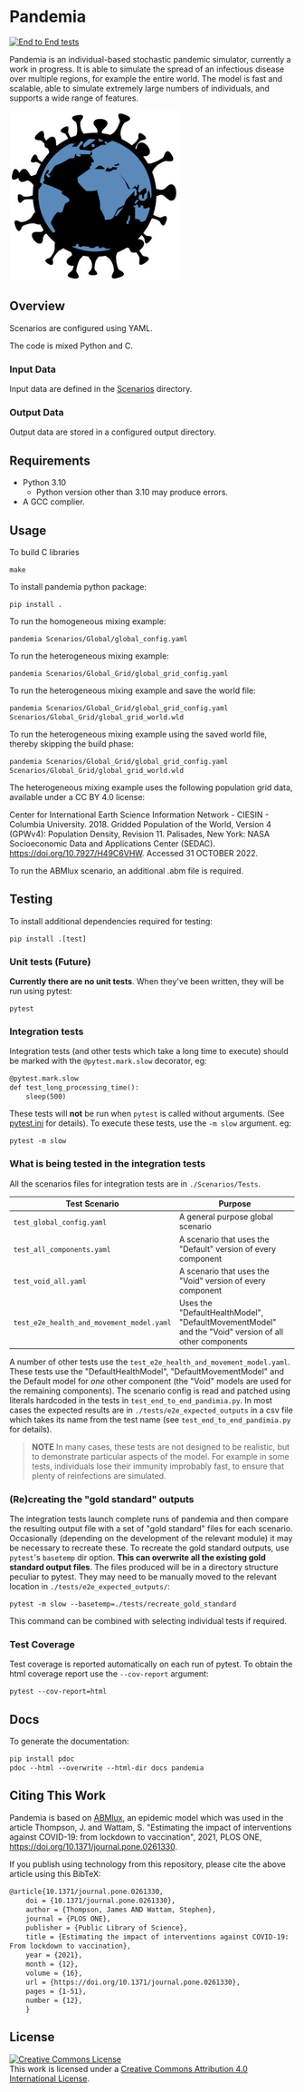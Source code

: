 # Pandemia
<!-- ![Integration](https://github.com/?/workflows/Integration/badge.svg?branch=master)
![Pytest](https://github.com/?/workflows/Pytest/badge.svg)
![Pylint](https://github.com/?/workflows/Pylint/badge.svg)
[![CodeFactor](https://www.codefactor.io/repository/github/?/badge?s=006dc8f386c6ea6d2a7a90377ff30fcf15328919)](https://www.codefactor.io/repository/github/?) -->

[![End to End tests](https://github.com/PandemiaProject/pandemia/actions/workflows/end-to-end-tests.yml/badge.svg)](https://github.com/PandemiaProject/pandemia/actions/workflows/end-to-end-tests.yml)

Pandemia is an individual-based stochastic pandemic simulator, currently a work in progress. It is
able to simulate the spread of an infectious disease over multiple regions, for example the entire
world. The model is fast and scalable, able to simulate extremely large numbers of individuals, and
supports a wide range of features.

![pandemia Logo](pandemia_logo.jpg)

## Overview

Scenarios are configured using YAML.

The code is mixed Python and C.

### Input Data

Input data are defined in the [Scenarios](Scenarios/) directory.

### Output Data

Output data are stored in a configured output directory.

## Requirements

- Python 3.10
  - Python version other than 3.10 may produce errors.
- A GCC complier.

## Usage

To build C libraries

```
make
```

To install pandemia python package:

```
pip install .
```
To run the homogeneous mixing example:
```
pandemia Scenarios/Global/global_config.yaml
```
To run the heterogeneous mixing example:
```
pandemia Scenarios/Global_Grid/global_grid_config.yaml
```
To run the heterogeneous mixing example and save the world file:
```
pandemia Scenarios/Global_Grid/global_grid_config.yaml Scenarios/Global_Grid/global_grid_world.wld
```
To run the heterogeneous mixing example using the saved world file, thereby skipping the build phase:
```
pandemia Scenarios/Global_Grid/global_grid_config.yaml Scenarios/Global_Grid/global_grid_world.wld
```
The heterogeneous mixing example uses the following population grid data, available under a CC BY 4.0 license:

Center for International Earth Science Information Network - CIESIN - Columbia University. 2018.
Gridded Population of the World, Version 4 (GPWv4): Population Density, Revision 11. Palisades,
New York: NASA Socioeconomic Data and Applications Center (SEDAC). https://doi.org/10.7927/H49C6VHW.
Accessed 31 OCTOBER 2022.

To run the ABMlux scenario, an additional .abm file is required.

## Testing

To install additional dependencies required for testing:

```
pip install .[test]
```

### Unit tests (Future)

**Currently there are no unit tests**. When they've been written, they will be run using pytest:

```
pytest
```

### Integration tests

Integration tests (and other tests which take a long time to execute) should be marked with the `@pytest.mark.slow` decorator, eg:

```
@pytest.mark.slow
def test_long_processing_time():
    sleep(500)
```

These tests will **not** be run when `pytest` is called without arguments. (See [pytest.ini](pytest.ini) for details). To execute these tests, use the `-m slow` argument. eg:

```
pytest -m slow
```

### What is being tested in the integration tests

All the scenarios files for integration tests are in `./Scenarios/Tests`.


| Test Scenario | Purpose |
|---|---|
| `test_global_config.yaml` | A general purpose global scenario |
| `test_all_components.yaml` | A scenario that uses the "Default" version of every component |
| `test_void_all.yaml` | A scenario that uses the "Void" version of every component |
| `test_e2e_health_and_movement_model.yaml` | Uses the "DefaultHealthModel", "DefaultMovementModel" and the "Void" version of all other components |

A number of other tests use the `test_e2e_health_and_movement_model.yaml`. These tests use the "DefaultHealthModel", "DefaultMovementModel" and the Default model for _one_ other component (the "Void" models are used for the remaining components). The scenario config is read and patched using literals hardcoded in the tests in `test_end_to_end_pandimia.py`. In most cases the expected results are in `./tests/e2e_expected_outputs` in a csv file which takes its name from the test name (see `test_end_to_end_pandimia.py` for details).

> **NOTE** In many cases, these tests are not designed to be realistic, but to demonstrate particular aspects of the model. For example in some tests, individuals lose their immunity improbably fast, to ensure that plenty of reinfections are simulated.

### (Re)creating the "gold standard" outputs

The integration tests launch complete runs of pandemia and then compare the resulting output file with a set of "gold standard" files for each scenario. Occasionally (depending on the development of the relevant module) it may be necessary to recreate these. To recreate the gold standard outputs, use `pytest`'s `basetemp` dir option. **This can overwrite all the existing gold standard output files**. The files produced will be in a directory structure peculiar to pytest. They may need to be manually moved to the relevant location in `./tests/e2e_expected_outputs/`:

```
pytest -m slow --basetemp=./tests/recreate_gold_standard
```

This command can be combined with selecting individual tests if required.


### Test Coverage

Test coverage is reported automatically on each run of pytest. To obtain the html coverage report use the `--cov-report` argument:

```
pytest --cov-report=html
```


## Docs
To generate the documentation:
```
pip install pdoc
pdoc --html --overwrite --html-dir docs pandemia
```
## Citing This Work
Pandemia is based on [ABMlux](https://github.com/abm-covid-lux/abmlux), an epidemic model which was used in the article Thompson, J. and Wattam, S. "Estimating the impact of interventions against COVID-19: from lockdown to vaccination", 2021, PLOS ONE, https://doi.org/10.1371/journal.pone.0261330.

If you publish using technology from this repository, please cite the above article using this BibTeX:
``` 
@article{10.1371/journal.pone.0261330,
    doi = {10.1371/journal.pone.0261330},
    author = {Thompson, James AND Wattam, Stephen},
    journal = {PLOS ONE},
    publisher = {Public Library of Science},
    title = {Estimating the impact of interventions against COVID-19: From lockdown to vaccination},
    year = {2021},
    month = {12},
    volume = {16},
    url = {https://doi.org/10.1371/journal.pone.0261330},
    pages = {1-51},
    number = {12},
    }
```
## License
<a rel="license" href="http://creativecommons.org/licenses/by/4.0/"><img alt="Creative Commons License" style="border-width:0" src="https://i.creativecommons.org/l/by/4.0/88x31.png" /></a><br />This work is licensed under a <a rel="license" href="http://creativecommons.org/licenses/by/4.0/">Creative Commons Attribution 4.0 International License</a>.
